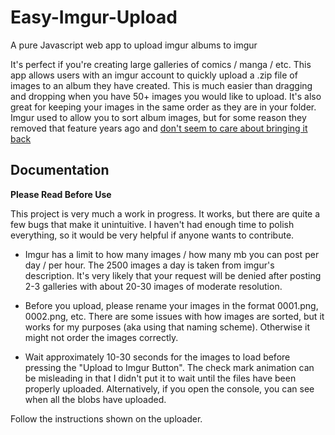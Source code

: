 # Easy-Imgur-Upload

A pure Javascript web app to upload imgur albums to imgur

It's perfect if you're creating large galleries of comics / manga / etc. This app allows users with an imgur account to quickly upload a .zip file of images to an album they have created. This is much easier than dragging and dropping when you have 50+ images you would like to upload. It's also great for keeping your images in the same order as they are in your folder. Imgur used to allow you to sort album images, but for some reason they removed that feature years ago and [don't seem to care about bringing it back](https://community.imgur.com/t/how-do-i-sort-by-filename/44312)

## Documentation
**Please Read Before Use**

This project is very much a work in progress. It works, but there are quite a few bugs that make it unintuitive. I haven't had enough time to polish everything, so it would be very helpful if anyone wants to contribute.

* Imgur has a limit to how many images / how many mb you can post per day / per hour. The 2500 images a day is taken from imgur's description. It's very likely that your request will be denied after posting 2-3 galleries with about 20-30 images of moderate resolution.

* Before you upload, please rename your images in the format 0001.png, 0002.png, etc. There are some issues with how images are sorted, but it works for my purposes (aka using that naming scheme). Otherwise it might not order the images correctly.

* Wait approximately 10-30 seconds for the images to load before pressing the "Upload to Imgur Button". The check mark animation can be misleading in that I didn't put it to wait until the files have been properly uploaded. Alternatively, if you open the console, you can see when all the blobs have uploaded.

Follow the instructions shown on the uploader. 


